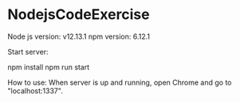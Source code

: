 # NodejsCodeExercise

Node js version: v12.13.1
npm version: 6.12.1

Start server:

npm install
npm run start

How to use:
When server is up and running, open Chrome and go to "localhost:1337".